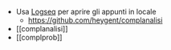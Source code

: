 - Usa [Logseq](https://logseq.com/) per aprire gli appunti in locale
	- https://github.com/heygent/complanalisi
- [[complanalisi]]
- [[complprob]]